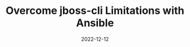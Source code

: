 ---
title: "Overcome jboss-cli Limitations with Ansible"
date: 2022-12-12
tags: [""]
dbiblogtitle: overcome-jboss-cli-limitations-with-ansible
---